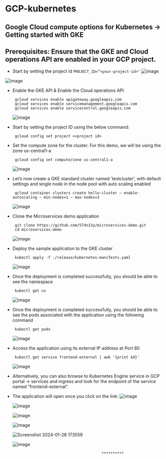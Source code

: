 # GCP-kubernetes
 ## Google Cloud compute options for Kubernetes -> Getting started with GKE

 ## Prerequisites: Ensure that the GKE and Cloud operations API are enabled in your GCP project.
   - Start by setting the project id
    ```
    PROJECT_ID=”<your-project-id>"
    ```
   ![image](https://github.com/574n13y/GCP-kubernetes/assets/35293085/95e824c2-c84b-42f4-b8a1-f65dda99ddc5)
   
   ![image](https://github.com/574n13y/GCP-kubernetes/assets/35293085/90bab7c5-b094-4de5-b21b-7c666cc8b421)


  - Enable the GKE API & Enable the Cloud operations API
    ```
     gcloud services enable apigateway.googleapis.com
     gcloud services enable servicemanagement.googleapis.com
     gcloud services enable servicecontrol.googleapis.com
    ```
    ![image](https://github.com/574n13y/GCP-kubernetes/assets/35293085/cb8a9b98-4839-4bed-83f7-d22d95d8ffc0)

  - Start by setting the project ID using the below command:
    ```
     gcloud config set project <<project id>
    ```
  - Set the compute zone for the cluster. For this demo, we will be using the zone us-central1-a
    ```
     gcloud config set compute/zone us-central1-a
    ```
    ![image](https://github.com/574n13y/GCP-kubernetes/assets/35293085/b1cccc10-5e27-4717-9c42-d76f47bbfa4b)

  - Let’s now create a GKE standard cluster named ‘testcluster’, with default settings and single node in the node pool with auto scaling enabled
    ```
     gcloud container clusters create hello-cluster — enable-autoscaling — min-nodes=1 — max-nodes=3
    ```
    ![image](https://github.com/574n13y/GCP-kubernetes/assets/35293085/94042d4d-5e63-426d-b92a-42cb5597a102)

  - Clone the Microservices demo application
    ```
     git clone https://github.com/574n13y/microservices-demo.git
     cd microservices-demo
    ```
    ![image](https://github.com/574n13y/GCP-kubernetes/assets/35293085/9f705a78-88a8-4bed-a1c1-7c24cdb127ca)

  - Deploy the sample application to the GKE cluster
    ```
     kubectl apply -f ./release/kubernetes-manifests.yaml
    ```
    ![image](https://github.com/574n13y/GCP-kubernetes/assets/35293085/a333e148-ecca-432a-b645-80610a5e1e13)

  - Once the deployment is completed successfully, you should be able to see the namespace
    ```
     kubectl get ns
    ```
    ![image](https://github.com/574n13y/GCP-kubernetes/assets/35293085/4cad0116-0214-4817-8a3c-36f832813ad9)

  - Once the deployment is completed successfully, you should be able to see the pods associated with the application using the following command
    ```
     kubectl get pods
    ```
    ![image](https://github.com/574n13y/GCP-kubernetes/assets/35293085/4f756966-f520-420a-86eb-554c4cc19256)

  - Access the application using its external IP address at Port 80
    ```
     kubectl get service frontend-external | awk '{print $4}'
    ```
     ![image](https://github.com/574n13y/GCP-kubernetes/assets/35293085/c274bfca-0286-414d-a6d6-63ff31c746c6)
    
  - Alternatively, you can also browse to Kubernetes Engine service in GCP portal -> services and ingress and look for the endpoint of the service named “frontend-external”.
  - The application will open once you click on the link:
     ![image](https://github.com/574n13y/GCP-kubernetes/assets/35293085/6e439604-146b-4b85-8832-193b1f6f062b)
    
     ![image](https://github.com/574n13y/GCP-kubernetes/assets/35293085/6ad7e8c8-1704-42a8-98d2-4c6240a06342)
    
     ![image](https://github.com/574n13y/GCP-kubernetes/assets/35293085/356bbc13-606b-4b5e-9737-3078e0e9c274)

     ![image](https://github.com/574n13y/GCP-kubernetes/assets/35293085/637cd947-96c9-42ca-8624-06bc27a8a14b)

     ![Screenshot 2024-01-28 173559](https://github.com/574n13y/GCP-kubernetes-1/assets/35293085/4bec4580-2117-479d-bc90-b903d35d0561)


     ![image](https://github.com/574n13y/GCP-kubernetes/assets/35293085/53c7d7ae-13bf-4a34-aa4e-ab7fc9c60207)


                                                **********

